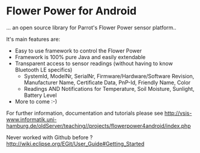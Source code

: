 Flower Power for Android
===============================================

... an open source library for Parrot's Flower Power sensor platform..

It's main features are:

* Easy to use framework to control the Flower Power
* Framework is 100% pure Java and easily extendable
* Transparent access to sensor readings (without having to know Bluetooth LE specifics)
  - SystemId, ModelNr, SerialNr, Firmware/Hardware/Software Revision, Manufacturer Name, Certificate Data, PnP-Id, Friendly Name, Color
  - Readings AND Notifications for Temperature, Soil Moisture, Sunlight, Battery Level
* More to come :-)

For further information, documentation and tutorials please see
http://vsis-www.informatik.uni-hamburg.de/oldServer/teaching//projects/flowerpower4android/index.php

Never worked with Github before ?
http://wiki.eclipse.org/EGit/User_Guide#Getting_Started
